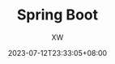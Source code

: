 ---
title: "Spring Boot"
linkTitle: ""
author: "XW"
authorLink: ""
date: 2023-07-12T23:33:05+08:00
lastmod: ""
description: ""
draft: true
---